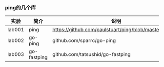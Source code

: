 ### ping的几个库

|实验|简介|说明|
|---|---|---|
|lab001|ping|https://github.com/paulstuart/ping/blob/master/ping.go|
|lab002|go-ping|github.com/sparrc/go-ping|
|lab003|go-fastping|github.com/tatsushid/go-fastping|